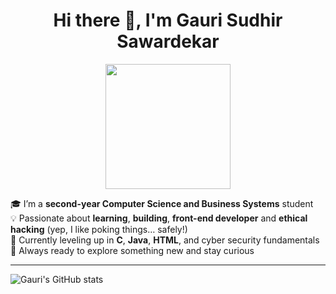 
<h1 align="center">Hi there 👋, I'm Gauri Sudhir Sawardekar</h1>
<p align="center">
  <img src="https://media.giphy.com/media/qgQUggAC3Pfv687qPC/giphy.gif" width="200px">
</p>

🎓 I’m a **second-year Computer Science and Business Systems** student  
💡 Passionate about **learning**, **building**, **front-end developer** and **ethical hacking** (yep, I like poking things… safely!)  
🌱 Currently leveling up in **C**, **Java**, **HTML**, and cyber security fundamentals  
🎯 Always ready to explore something new and stay curious

---
![Gauri's GitHub stats](https://github-readme-stats.vercel.app/api?username=gauri1728&show_icons=true&theme=radical)
